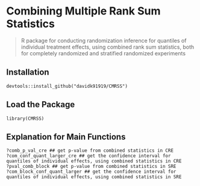 # Combining Multiple Rank Sum Statistics

> R package for conducting randomization inference for quantiles of individual treatment effects, using combined rank sum statistics, both for completely randomized and stratified randomized experiments

## Installation

```
devtools::install_github("davidk91919/CMRSS")
```

## Load the Package

```
library(CMRSS)
```

## Explanation for Main Functions

```
?comb_p_val_cre ## get p-value from combined statistics in CRE
?com_conf_quant_larger_cre ## get the confidence interval for quantiles of individual effects, using combined statistics in CRE
?pval_comb_block ## get p-value from combined statistics in SRE
?com_block_conf_quant_larger ## get the confidence interval for quantiles of individual effects, using combined statistics in SRE
```
